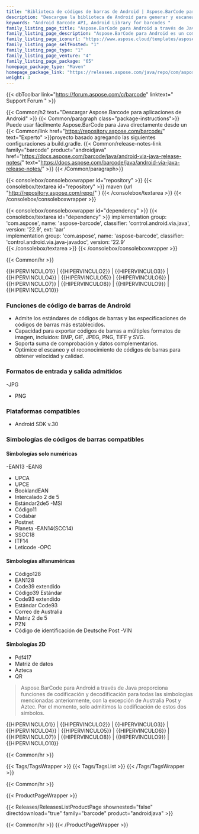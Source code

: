 ```yaml
---
title: "Biblioteca de códigos de barras de Android | Aspose.BarCode para Android"
description: "Descargue la biblioteca de Android para generar y escanear códigos de barras que admitan códigos de barras 1D, 2D y postales. Android Barcode API permite a los desarrolladores personalizar los códigos especificando diferentes simbologías,"
keywords: "Android Barcode API, Android Library for barcodes "
family_listing_page_title: "Aspose.BarCode para Android a través de Java"
family_listing_page_description: "Aspose.BarCode para Android es un componente robusto y confiable de generación y reconocimiento de códigos de barras, escrito en Java, que permite a los desarrolladores agregar rápida y fácilmente la funcionalidad de generación y reconocimiento de códigos de barras a sus aplicaciones Java."
family_listing_page_iconurl: "https://www.aspose.cloud/templates/aspose/App_Themes/V3/images/barcode/272x272/aspose_barcode-for-java-min.png"
family_listing_page_selfHosted: "1"
family_listing_page_type: "1"
family_listing_page_venture: "4"
family_listing_page_package: "65"
homepage_package_type: "Maven"
homepage_package_link: "https://releases.aspose.com/java/repo/com/aspose/aspose-barcode/"
weight: 3
---
```


{{< dbToolbar link="https://forum.aspose.com/c/barcode" linktext=" Support Forum " >}}

{{< Common/h2 text="Descargar Aspose.Barcode para aplicaciones de Android"  >}}
{{< Common/paragraph class="package-instructions">}}
Puede usar fácilmente Aspose.BarCode para Java directamente desde un
{{< Common/link href="https://repository.aspose.com/barcode/" text="Experto"  >}}proyecto basado agregando las siguientes configuraciones a build.gradle.
{{< Common/release-notes-link family="barcode" product="androidjava" href="https://docs.aspose.com/barcode/java/android-via-java-release-notes/" text="https://docs.aspose.com/barcode/java/android-via-java-release-notes/"  >}}
{{< /Common/paragraph>}}

{{< consolebox/consoleboxwrapper id="repository" >}}
{{< consolebox/textarea id="repository" >}}
maven {url "http://repository.aspose.com/repo/" }
{{< /consolebox/textarea >}}
{{< /consolebox/consoleboxwrapper >}}

{{< consolebox/consoleboxwrapper id="dependency" >}}
{{< consolebox/textarea id="dependency" >}}
implementation group: 'com.aspose', name: 'aspose-barcode', classifier: 'control.android.via.java', version: '22.9', ext: 'aar'      
implementation group: 'com.aspose', name: 'aspose-barcode', classifier: 'control.android.via.java-javadoc', version: '22.9'     
{{< /consolebox/textarea >}}
{{< /consolebox/consoleboxwrapper >}}

{{< Common/hr >}}

{{HIPERVINCULO1}} | {{HIPERVINCULO2}} | {{HIPERVINCULO3}} | {{HIPERVINCULO4}} | {{HIPERVINCULO5}} | {{HIPERVINCULO6}} | {{HIPERVINCULO7}} | {{HIPERVINCULO8}} | {{HIPERVINCULO9}} | {{HIPERVINCULO10}}

### Funciones de código de barras de Android

- Admite los estándares de códigos de barras y las especificaciones de códigos de barras más establecidos.
- Capacidad para exportar códigos de barras a múltiples formatos de imagen, incluidos: BMP, GIF, JPEG, PNG, TIFF y SVG.
- Soporta suma de comprobación y datos complementarios.
- Optimice el escaneo y el reconocimiento de códigos de barras para obtener velocidad y calidad.

### Formatos de entrada y salida admitidos

-JPG
- PNG

### Plataformas compatibles

- Android SDK v.30

### Simbologías de códigos de barras compatibles

#### Simbologías solo numéricas

-EAN13
-EAN8
- UPCA
- UPCE
- BooklandEAN
- Intercalado 2 de 5
- Estándar2de5
-MSI
- Código11
- Codabar
- Postnet
- Planeta
-EAN14(SCC14)
- SSCC18
- ITF14
- Leticode
-OPC

#### Simbologías alfanuméricas

- Código128
- EAN128
- Code39 extendido
- Código39 Estándar
- Code93 extendido
- Estándar Code93
- Correo de Australia
- Matriz 2 de 5
- PZN
- Código de identificación de Deutsche Post
-VIN

#### Simbologías 2D

- Pdf417
- Matriz de datos
- Azteca
- QR

> Aspose.BarCode para Android a través de Java proporciona funciones de codificación y decodificación para todas las simbologías mencionadas anteriormente, con la excepción de Australia Post y Aztec. Por el momento, solo admitimos la codificación de estos dos símbolos.

{{HIPERVINCULO1}} | {{HIPERVINCULO2}} | {{HIPERVINCULO3}} | {{HIPERVINCULO4}} | {{HIPERVINCULO5}} | {{HIPERVINCULO6}} | {{HIPERVINCULO7}} | {{HIPERVINCULO8}} | {{HIPERVINCULO9}} | {{HIPERVINCULO10}}

{{< Common/hr >}}

{{< Tags/TagsWrapper >}}
{{< Tags/TagsList >}}
{{< /Tags/TagsWrapper >}}

{{< Common/hr >}}

{{< ProductPageWrapper >}}

<!-- ReleasesListProductPage-->

{{< Releases/ReleasesListProductPage shownested="false"  directdownload="true" family="barcode" product="androidjava" >}}

<!-- /ReleasesListProductPage-->

{{< Common/hr >}}
{{< /ProductPageWrapper >}}

